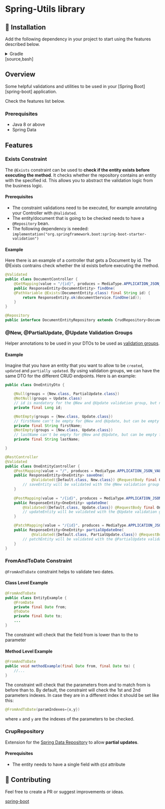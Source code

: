 # Spring-Utils library

## 📝 Installation

Add the following dependency in your project to start using the features described below.

<details>
<summary>Gradle</summary>

```
implementation 'io.github.manuelarte.spring-utils:{latest-version}'
```
</details>
[source,bash]

## Overview

Some helpful validations and utilities to be used in your [Spring Boot][spring-boot] application. 

Check the features list below.

### Prerequisites

- Java 8 or above
- Spring Data

## Features

### Exists Constraint

The `@Exists` constraint can be used to **check if the entity exists before executing the method**. It checks whether the repository contains an entity with the specified id.
This allows you to abstract the validation logic from the business logic.

#### Prerequisites

- The constraint validations need to be executed, for example annotating your Controller with `@Validated`.
- The entity/document that is going to be checked needs to have a `@Repository` bean.
- The following dependency is needed: `implementation("org.springframework.boot:spring-boot-starter-validation")`

#### Example

Here there is an example of a controller that gets a Document by id. The @Exists contrains check whether the id exists before executing the method.

```java
@Validated
public class DocumentController {
    @GetMapping(value = "/{id}", produces = MediaType.APPLICATION_JSON_VALUE)
    public ResponseEntity<DocumentEntity> findOne(
    @PathVariable @Exists(DocumentEntity.class) final String id) {
        return ResponseEntity.ok(documentService.findOne(id));
    }
}

@Repository
public interface DocumentEntityRepository extends CrudRepository<DocumentEntity, Long> {}
```

### @New, @PartialUpdate, @Update Validation Groups

Helper annotations to be used in your DTOs to be used
as [validation groups](https://jakarta.ee/specifications/bean-validation/).

#### Example

Imagine that you have an entity that you want to allow to be `created`, `updated` and `partially updated`.
By using validation groups, we can have the same DTO for the different CRUD endpoints. Here is an example:

```java
public class OneEntityDto {

    @Null(groups = {New.class, PartialUpdate.class})
    @NotNull(groups = Update.class)
    // id is mandatory for the @New and @Update validation group, but not for @PartialUpdate 
    private final Long id;

    @NotEmpty(groups = {New.class, Update.class})
    // firstName can't be empty for @New and @Update, but can be empty for @PartialUpdate
    private final String firstName;
    @NotEmpty(groups = {New.class, Update.class})
    // lastName can't be empty for @New and @Update, but can be empty for @PartialUpdate
    private final String lastName;

}

@RestController
@Validated
public class OneEntityController {
    @PostMapping(value = "/", produces = MediaType.APPLICATION_JSON_VALUE)
    public ResponseEntity<OneEntity> saveOne(
            @Validated({Default.class, New.class}) @RequestBody final OneEntity saveEntity) {
        // saveEntity will be validated with the @New validation group
    }
    
    @PostMapping(value = "/{id}", produces = MediaType.APPLICATION_JSON_VALUE)
    public ResponseEntity<OneEntity> updateOne(
        @Validated({Default.class, Update.class}) @RequestBody final OneEntity updateEntity) {
        // updateEntity will be validated with the @Update validation group
    }

    @PatchMapping(value = "/{id}", produces = MediaType.APPLICATION_JSON_VALUE)
    public ResponseEntity<OneEntity> partialUpdateOne(
            @Validated({Default.class, PartialUpdate.class}) @RequestBody final OneEntity patchEntity) {
        // patchEntity will be validated with the @PartialUpdate validation group
    }
}
```

### FromAndToDate Constraint

`@FromAndToDate` constraint helps to validate two dates.

#### Class Level Example

```java
@FromAndToDate
public class EntityExample {
    @FromDate
    private final Date from;
    @ToDate
    private final Date to;
    ...
}
```

The constraint will check that the field from is lower than to the to parameter

#### Method Level Example

```java
@FromAndToDate
public void methodExample(final Date from, final Date to) {
    //...
}
```

The constraint will check that the parameters from and to match from is before than to.
By default, the constraint will check the 1st and 2nd parameters indexes. In case they are in a different index it should be set like this:

```java
@FromAndToDate(paramIndexes={x,y})
```

where `x` and `y` are the indexes of the parameters to be checked.

### CrupRepository

Extension for the [Spring Data Repository](https://docs.spring.io/spring-data/jpa/reference/index.html) to allow **partial updates**.

#### Prerequisites

- The entity needs to have a single field with `@Id` attribute

## 🤝 Contributing
Feel free to create a PR or suggest improvements or ideas.

[spring-boot](https://spring.io/projects/spring-boot)
